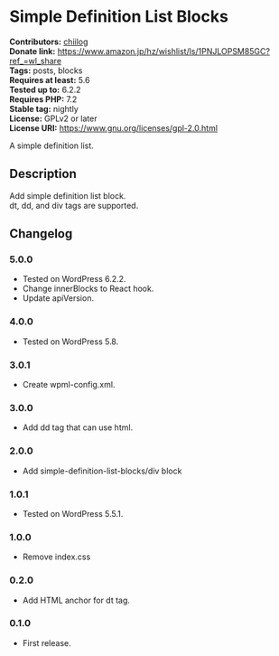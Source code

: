 # Simple Definition List Blocks #
**Contributors:** [chiilog](https://profiles.wordpress.org/mel_cha)  
**Donate link:**       https://www.amazon.jp/hz/wishlist/ls/1PNJLOPSM85GC?ref_=wl_share  
**Tags:**              posts, blocks  
**Requires at least:** 5.6  
**Tested up to:**      6.2.2  
**Requires PHP:**      7.2  
**Stable tag:**        nightly  
**License:** GPLv2 or later  
**License URI:** https://www.gnu.org/licenses/gpl-2.0.html

A simple definition list.

## Description ##

Add simple definition list block.  
dt, dd, and div tags are supported.

## Changelog ##

### 5.0.0 ###
* Tested on WordPress 6.2.2.
* Change innerBlocks to React hook.
* Update apiVersion.

### 4.0.0 ###
* Tested on WordPress 5.8.

### 3.0.1 ###
* Create wpml-config.xml.

### 3.0.0 ###
* Add dd tag that can use html.

### 2.0.0 ###
* Add simple-definition-list-blocks/div block

### 1.0.1 ###
* Tested on WordPress 5.5.1.

### 1.0.0 ###
* Remove index.css

### 0.2.0 ###
* Add HTML anchor for dt tag.

### 0.1.0 ###
* First release.


